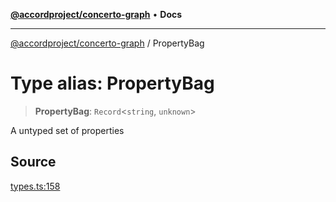 [**@accordproject/concerto-graph**](../README.md) • **Docs**

***

[@accordproject/concerto-graph](../README.md) / PropertyBag

# Type alias: PropertyBag

> **PropertyBag**: `Record`\<`string`, `unknown`\>

A untyped set of properties

## Source

[types.ts:158](https://github.com/accordproject/lab-concerto-graph/blob/5f526300879649c63bb20f7c002e7b5dd5cd22c3/src/types.ts#L158)
